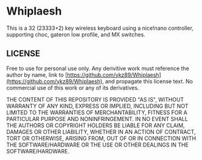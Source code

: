 # Whiplaesh
This is a 32 (23333+2) key wireless keyboard using a nice!nano controller, supporting choc, gateron low profile, and MX switches.

## LICENSE

Free to use for personal use only. Any derivitive work must reference the author by name, link to [https://github.com/ykz89/Whiplaesh](https://github.com/ykz89/Whiplaesh), and propagate this license text. No commercial use of this work or any of its derivatives.

THE CONTENT OF THIS REPOSITORY IS PROVIDED "AS IS", WITHOUT WARRANTY OF ANY KIND, EXPRESS OR IMPLIED, INCLUDING BUT NOT LIMITED TO THE WARRANTIES OF MERCHANTABILITY, FITNESS FOR A PARTICULAR PURPOSE AND NONINFRINGEMENT. IN NO EVENT SHALL THE AUTHORS OR COPYRIGHT HOLDERS BE LIABLE FOR ANY CLAIM, DAMAGES OR OTHER LIABILITY, WHETHER IN AN ACTION OF CONTRACT, TORT OR OTHERWISE, ARISING FROM, OUT OF OR IN CONNECTION WITH THE SOFTWARE/HARDWARE OR THE USE OR OTHER DEALINGS IN THE SOFTWARE/HARDWARE.
